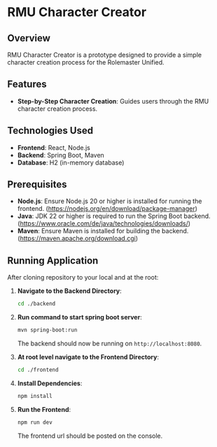 # RMU Character Creator

## Overview
RMU Character Creator is a prototype designed to provide a simple character creation process for the Rolemaster Unified.

## Features
- **Step-by-Step Character Creation**: Guides users through the RMU character creation process.

## Technologies Used
- **Frontend**: React, Node.js
- **Backend**: Spring Boot, Maven
- **Database**: H2 (in-memory database)

## Prerequisites
- **Node.js**: Ensure Node.js 20 or higher is installed for running the frontend. (https://nodejs.org/en/download/package-manager)
- **Java**: JDK 22 or higher is required to run the Spring Boot backend. (https://www.oracle.com/de/java/technologies/downloads/)
- **Maven**: Ensure Maven is installed for building the backend. (https://maven.apache.org/download.cgi)

## Running Application
After cloning repository to your local and at the root: 

1. **Navigate to the Backend Directory**:
    ```bash
    cd ./backend
    ```

2. **Run command to start spring boot server**:
    ```bash
    mvn spring-boot:run
    ```

   The backend should now be running on `http://localhost:8080`.


3. **At root level navigate to the Frontend Directory**:
    ```bash
    cd ./frontend
    ```

4. **Install Dependencies**:
    ```bash
    npm install
    ```

5. **Run the Frontend**:
    ```bash
    npm run dev
    ```

   The frontend url should be posted on the console.

